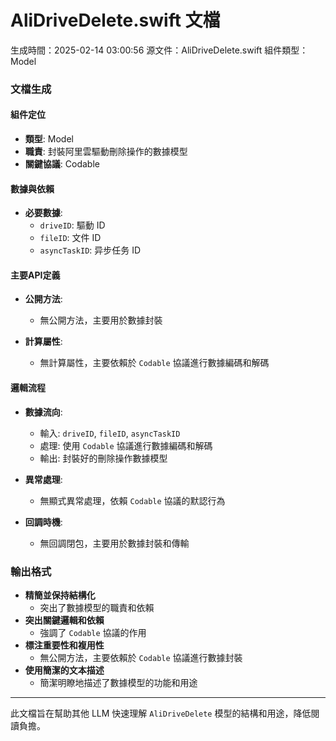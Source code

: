 # AliDriveDelete.swift 文檔
生成時間：2025-02-14 03:00:56
源文件：AliDriveDelete.swift
組件類型：Model

### 文檔生成

#### 組件定位
- **類型**: Model
- **職責**: 封裝阿里雲驅動刪除操作的數據模型
- **關鍵協議**: Codable

#### 數據與依賴
- **必要數據**:
  - `driveID`: 驅動 ID
  - `fileID`: 文件 ID
  - `asyncTaskID`: 异步任务 ID

#### 主要API定義
- **公開方法**:
  - 無公開方法，主要用於數據封裝

- **計算屬性**:
  - 無計算屬性，主要依賴於 `Codable` 協議進行數據編碼和解碼

#### 邏輯流程
- **數據流向**:
  - 輸入: `driveID`, `fileID`, `asyncTaskID`
  - 處理: 使用 `Codable` 協議進行數據編碼和解碼
  - 輸出: 封裝好的刪除操作數據模型

- **異常處理**:
  - 無顯式異常處理，依賴 `Codable` 協議的默認行為

- **回調時機**:
  - 無回調閉包，主要用於數據封裝和傳輸

### 輸出格式
- **精簡並保持結構化**
  - 突出了數據模型的職責和依賴
- **突出關鍵邏輯和依賴**
  - 強調了 `Codable` 協議的作用
- **標注重要性和複用性**
  - 無公開方法，主要依賴於 `Codable` 協議進行數據封裝
- **使用簡潔的文本描述**
  - 簡潔明瞭地描述了數據模型的功能和用途

---

此文檔旨在幫助其他 LLM 快速理解 `AliDriveDelete` 模型的結構和用途，降低閱讀負擔。
